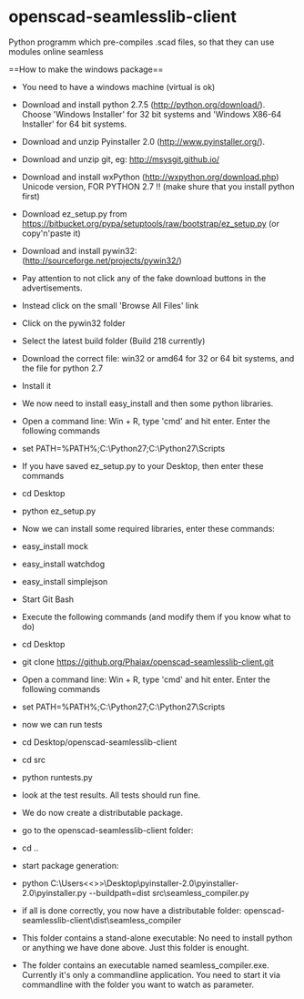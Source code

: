 openscad-seamlesslib-client
===========================

Python programm which pre-compiles .scad files, so that they can use modules online seamless



==How to make the windows package==

* You need to have a windows machine (virtual is ok)
* Download and install python 2.7.5 (http://python.org/download/). Choose 'Windows Installer' for 32 bit systems and 'Windows X86-64 Installer' for 64 bit systems.
* Download and unzip Pyinstaller 2.0 (http://www.pyinstaller.org/).
* Download and unzip git, eg: http://msysgit.github.io/
* Download and install wxPython (http://wxpython.org/download.php) Unicode version, FOR PYTHON 2.7 !! (make shure that you install python first)
* Download ez_setup.py from https://bitbucket.org/pypa/setuptools/raw/bootstrap/ez_setup.py (or copy'n'paste it)
* Download and install pywin32: (http://sourceforge.net/projects/pywin32/)
 * Pay attention to not click any of the fake download buttons in the advertisements.
 * Instead click on the small 'Browse All Files' link
 * Click on the pywin32 folder
 * Select the latest build folder (Build 218 currently)
 * Download the correct file: win32 or amd64 for 32 or 64 bit systems, and the file for python 2.7
 * Install it

* We now need to install easy_install and then some python libraries.
 * Open a command line: Win + R, type 'cmd' and hit enter. Enter the following commands
  * set PATH=%PATH%;C:\Python27;C:\Python27\Scripts
 * If you have saved ez_setup.py to your Desktop, then enter these commands
  * cd Desktop
  * python ez_setup.py
 * Now we can install some required libraries, enter these commands:
  * easy_install mock
  * easy_install watchdog
  * easy_install simplejson

* Start Git Bash
* Execute the following commands (and modify them if you know what to do)
 * cd Desktop
 * git clone https://github.org/Phaiax/openscad-seamlesslib-client.git
* Open a command line: Win + R, type 'cmd' and hit enter. Enter the following commands
 * set PATH=%PATH%;C:\Python27;C:\Python27\Scripts
* now we can run tests
 * cd Desktop/openscad-seamlesslib-client
 * cd src
 * python runtests.py
* look at the test results. All tests should run fine.
* We do now create a distributable package.
 * go to the openscad-seamlesslib-client folder:
  * cd ..
 * start package generation:
  * python C:\Users\<<<your user folder>>>\Desktop\pyinstaller-2.0\pyinstaller-2.0\pyinstaller.py --buildpath=dist src\seamless_compiler.py
 * if all is done correctly, you now have a distributable folder: openscad-seamlesslib-client\dist\seamless_compiler
 * This folder contains a stand-alone executable: No need to install python or anything we have done above. Just this folder is enought.
 * The folder contains an executable named seamless_compiler.exe. Currently it's only a commandline application. You need to start it via commandline with the folder you want to watch as parameter.
